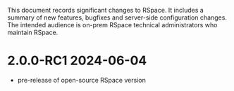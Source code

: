 This document records significant changes to RSpace.
It includes a summary of new features, bugfixes and server-side configuration changes.
The intended audience is on-prem RSpace technical administrators who maintain RSpace.

# 2.0.0-RC1 2024-06-04

- pre-release of open-source RSpace version 
